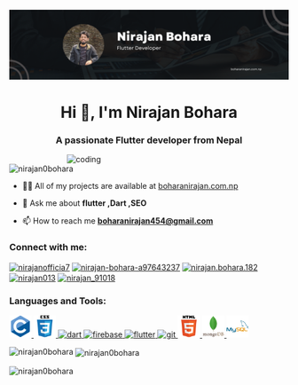 ![logo](https://github.com/nirajan0bohara/nirajan0bohara/blob/main/Github%20Banner.png)
<h1 align="center">Hi 👋, I'm Nirajan Bohara</h1>
<h3 align="center">A passionate Flutter developer from Nepal</h3>

<img align="right" alt="coding" width="400" src="https://camo.githubusercontent.com/19db51af5f90f1b152bc0b9078f5fe97053955be5074f03f17019c70345bdcdb/68747470733a2f2f6d69726f2e6d656469756d2e636f6d2f6d61782f313336302f302a37513379765349765f7430696f4a2d5a2e676966">

<p align="left"> <img src="https://komarev.com/ghpvc/?username=nirajan0bohara&label=Profile%20views&color=0e75b6&style=flat" alt="nirajan0bohara" /> </p>

- 👨‍💻 All of my projects are available at [boharanirajan.com.np](boharanirajan.com.np)

- 💬 Ask me about **flutter ,Dart ,SEO**

- 📫 How to reach me **boharanirajan454@gmail.com**

<h3 align="left">Connect with me:</h3>
<p align="left">
<a href="https://twitter.com/nirajanofficia7" target="blank"><img align="center" src="https://raw.githubusercontent.com/rahuldkjain/github-profile-readme-generator/master/src/images/icons/Social/twitter.svg" alt="nirajanofficia7" height="30" width="40" /></a>
<a href="https://linkedin.com/in/nirajan-bohara-a97643237" target="blank"><img align="center" src="https://raw.githubusercontent.com/rahuldkjain/github-profile-readme-generator/master/src/images/icons/Social/linked-in-alt.svg" alt="nirajan-bohara-a97643237" height="30" width="40" /></a>
<a href="https://fb.com/nirajan.bohara.182" target="blank"><img align="center" src="https://raw.githubusercontent.com/rahuldkjain/github-profile-readme-generator/master/src/images/icons/Social/facebook.svg" alt="nirajan.bohara.182" height="30" width="40" /></a>
<a href="https://instagram.com/nirajan013" target="blank"><img align="center" src="https://raw.githubusercontent.com/rahuldkjain/github-profile-readme-generator/master/src/images/icons/Social/instagram.svg" alt="nirajan013" height="30" width="40" /></a>
<a href="https://discord.gg/nirajan_91018" target="blank"><img align="center" src="https://raw.githubusercontent.com/rahuldkjain/github-profile-readme-generator/master/src/images/icons/Social/discord.svg" alt="nirajan_91018" height="30" width="40" /></a>
</p>

<h3 align="left">Languages and Tools:</h3>
<p align="left"> <a href="https://www.cprogramming.com/" target="_blank" rel="noreferrer"> <img src="https://raw.githubusercontent.com/devicons/devicon/master/icons/c/c-original.svg" alt="c" width="40" height="40"/> </a> <a href="https://www.w3schools.com/css/" target="_blank" rel="noreferrer"> <img src="https://raw.githubusercontent.com/devicons/devicon/master/icons/css3/css3-original-wordmark.svg" alt="css3" width="40" height="40"/> </a> <a href="https://dart.dev" target="_blank" rel="noreferrer"> <img src="https://www.vectorlogo.zone/logos/dartlang/dartlang-icon.svg" alt="dart" width="40" height="40"/> </a> <a href="https://firebase.google.com/" target="_blank" rel="noreferrer"> <img src="https://www.vectorlogo.zone/logos/firebase/firebase-icon.svg" alt="firebase" width="40" height="40"/> </a> <a href="https://flutter.dev" target="_blank" rel="noreferrer"> <img src="https://www.vectorlogo.zone/logos/flutterio/flutterio-icon.svg" alt="flutter" width="40" height="40"/> </a> <a href="https://git-scm.com/" target="_blank" rel="noreferrer"> <img src="https://www.vectorlogo.zone/logos/git-scm/git-scm-icon.svg" alt="git" width="40" height="40"/> </a> <a href="https://www.w3.org/html/" target="_blank" rel="noreferrer"> <img src="https://raw.githubusercontent.com/devicons/devicon/master/icons/html5/html5-original-wordmark.svg" alt="html5" width="40" height="40"/> </a> <a href="https://www.mongodb.com/" target="_blank" rel="noreferrer"> <img src="https://raw.githubusercontent.com/devicons/devicon/master/icons/mongodb/mongodb-original-wordmark.svg" alt="mongodb" width="40" height="40"/> </a> <a href="https://www.mysql.com/" target="_blank" rel="noreferrer"> <img src="https://raw.githubusercontent.com/devicons/devicon/master/icons/mysql/mysql-original-wordmark.svg" alt="mysql" width="40" height="40"/> </a> </p>

<p><img align="left" src="https://github-readme-stats.vercel.app/api/top-langs?username=nirajan0bohara&show_icons=true&locale=en&layout=compact" alt="nirajan0bohara" /></p>

<p>&nbsp;<img align="center" src="https://github-readme-stats.vercel.app/api?username=nirajan0bohara&show_icons=true&locale=en" alt="nirajan0bohara" /></p>

<p><img align="center" src="https://github-readme-streak-stats.herokuapp.com/?user=nirajan0bohara&" alt="nirajan0bohara" /></p>
